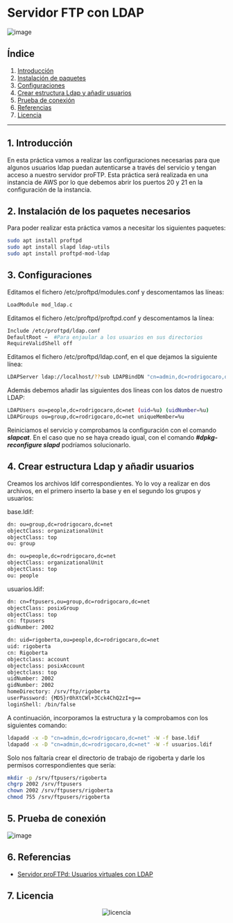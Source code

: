 # Servidor FTP con LDAP

![image](https://github.com/camposchaconjosemaria/servidor.LDAP-FTP/assets/114906855/7e7a9d7e-7fcf-41b9-b98f-b8b143eb1ffd)

## Índice

1. [Introducción](#1-Introducción)
2. [Instalación de paquetes](#2-Instalación-de-los-paquetes-necesarios)
3. [Configuraciones](#3-Configuraciones)
4. [Crear estructura Ldap y añadir usuarios](#4-Crear-estructura-Ldap-y-añadir-usuarios)
5. [Prueba de conexión](#5-Prueba-de-conexión)
6. [Referencias](#6-Referencias)
7. [Licencia](#7-licencia)


---

## 1. Introducción

En esta práctica vamos a realizar las configuraciones necesarias para que algunos usuarios ldap puedan autenticarse a través del servicio y tengan acceso a nuestro servidor proFTP.
Esta práctica será realizada en una instancia de AWS por lo que debemos abrir los puertos 20 y 21 en la configuración de la instancia.

## 2. Instalación de los paquetes necesarios

Para poder realizar esta práctica vamos a necesitar los siguientes paquetes:

```bash
sudo apt install proftpd
sudo apt install slapd ldap-utils
sudo apt install proftpd-mod-ldap
```

## 3. Configuraciones

Editamos el fichero /etc/proftpd/modules.conf y descomentamos las líneas:

```bash
LoadModule mod_ldap.c
```

Editamos el fichero /etc/proftpd/proftpd.conf y descomentamos la línea:
```bash
Include /etc/proftpd/ldap.conf
DefaultRoot ~  #Para enjaular a los usuarios en sus directorios
RequireValidShell off
```

Editamos el fichero /etc/proftpd/ldap.conf, en el que dejamos la siguiente línea:
```bash
LDAPServer ldap://localhost/??sub LDAPBindDN "cn=admin,dc=rodrigocaro,dc=net" "peque2024" LDAPDoAuth on "ou=people,dc=rodrigocaro,dc=net"
```
Además debemos añadir las siguientes dos líneas con los datos de nuestro LDAP:
```bash
LDAPUsers ou=people,dc=rodrigocaro,dc=net (uid=%u) (uidNumber=%u)
LDAPGroups ou=group,dc=rodrigocaro,dc=net uniqueMember=%u
```
Reiniciamos el servicio y comprobamos la configuración con el comando ***slapcat***. En el caso que no se haya creado igual, con el comando ***#dpkg-reconfigure slapd*** podríamos solucionarlo.

## 4. Crear estructura Ldap y añadir usuarios
Creamos los archivos ldif correspondientes. Yo lo voy a realizar en dos archivos, en el primero inserto la base y en el segundo los grupos y usuarios:

base.ldif:
```bash
dn: ou=group,dc=rodrigocaro,dc=net
objectClass: organizationalUnit
objectClass: top
ou: group

dn: ou=people,dc=rodrigocaro,dc=net
objectClass: organizationalUnit
objectClass: top
ou: people
```

usuarios.ldif:
```bash
dn: cn=ftpusers,ou=group,dc=rodrigocaro,dc=net
objectClass: posixGroup
objectClass: top
cn: ftpusers
gidNumber: 2002

dn: uid=rigoberta,ou=people,dc=rodrigocaro,dc=net
uid: rigoberta
cn: Rigoberta
objectclass: account
objectclass: posixAccount
objectclass: top
uidNumber: 2002
gidNumber: 2002
homeDirectory: /srv/ftp/rigoberta
userPassword: {MD5}r0hXtCWl+3Cck4ChQ2zI+g==
loginShell: /bin/false
```

A continuación, incorporamos la estructura y la comprobamos con los siguientes comando:
```bash
ldapadd -x -D "cn=admin,dc=rodrigocaro,dc=net" -W -f base.ldif
ldapadd -x -D "cn=admin,dc=rodrigocaro,dc=net" -W -f usuarios.ldif
```
Solo nos faltaría crear el directorio de trabajo de rigoberta y darle los permisos correspondientes que sería:
```bash
mkdir -p /srv/ftpusers/rigoberta 
chgrp 2002 /srv/ftpusers 
chown 2002 /srv/ftpusers/rigoberta 
chmod 755 /srv/ftpusers/rigoberta
```


## 5. Prueba de conexión

![image](https://github.com/camposchaconjosemaria/servidor.LDAP-FTP/assets/114906855/2fb3f5c7-b7ee-406b-9438-40353ba0ba43)

## 6. Referencias

- [Servidor proFTPd: Usuarios virtuales con LDAP](https://plataforma.josedomingo.org/pledin/cursos/servicios2008/doc/Servidor_proFTPd_Usuarios_virtuales_con_LDAP)

## 7. Licencia

<p align="center">
  <img src="https://github.com/camposchaconjosemaria/servidorProFTP/assets/114906855/a4f36118-06cf-4a79-8eda-e0e029c21ff2" alt="licencia">
</p>





